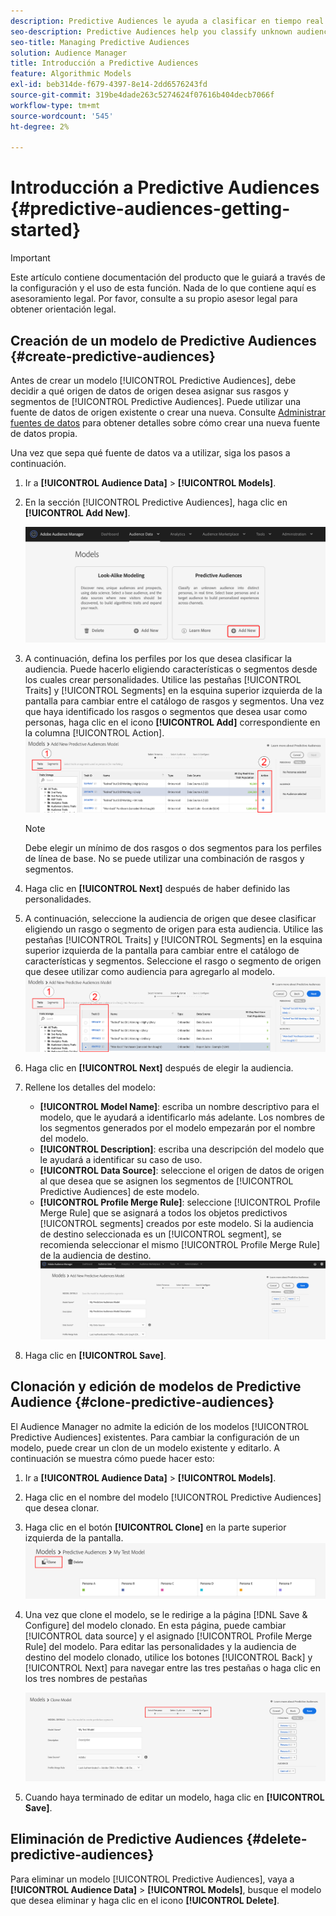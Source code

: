 ```yaml
---
description: Predictive Audiences le ayuda a clasificar en tiempo real audiencias desconocidas como personalidades diferenciadas, mediante el uso de la ciencia de datos.
seo-description: Predictive Audiences help you classify unknown audiences into distinct personas in real-time, using data science.
seo-title: Managing Predictive Audiences
solution: Audience Manager
title: Introducción a Predictive Audiences
feature: Algorithmic Models
exl-id: beb314de-f679-4397-8e14-2dd6576243fd
source-git-commit: 319be4dade263c5274624f07616b404decb7066f
workflow-type: tm+mt
source-wordcount: '545'
ht-degree: 2%

---
```


# Introducción a Predictive Audiences {#predictive-audiences-getting-started}

>[!IMPORTANT]
>Este artículo contiene documentación del producto que le guiará a través de la configuración y el uso de esta función. Nada de lo que contiene aquí es asesoramiento legal. Por favor, consulte a su propio asesor legal para obtener orientación legal.

## Creación de un modelo de Predictive Audiences {#create-predictive-audiences}

Antes de crear un modelo [!UICONTROL Predictive Audiences], debe decidir a qué origen de datos de origen desea asignar sus rasgos y segmentos de [!UICONTROL Predictive Audiences]. Puede utilizar una fuente de datos de origen existente o crear una nueva. Consulte [Administrar fuentes de datos](https://experienceleague.adobe.com/docs/audience-manager/user-guide/features/data-sources/manage-datasources.html) para obtener detalles sobre cómo crear una nueva fuente de datos propia.

Una vez que sepa qué fuente de datos va a utilizar, siga los pasos a continuación.

1. Ir a **[!UICONTROL Audience Data]** > **[!UICONTROL Models]**.
1. En la sección [!UICONTROL Predictive Audiences], haga clic en **[!UICONTROL Add New]**.

   ![smart-persona-add](assets/predictive-audiences-add.png)

1. A continuación, defina los perfiles por los que desea clasificar la audiencia. Puede hacerlo eligiendo características o segmentos desde los cuales crear personalidades. Utilice las pestañas [!UICONTROL Traits] y [!UICONTROL Segments] en la esquina superior izquierda de la pantalla para cambiar entre el catálogo de rasgos y segmentos. Una vez que haya identificado los rasgos o segmentos que desea usar como personas, haga clic en el icono **[!UICONTROL Add]** correspondiente en la columna [!UICONTROL Action].
   ![smart-persona-select-personalidades](assets/predictive-audiences-persona.png)
   >[!NOTE]
   >Debe elegir un mínimo de dos rasgos o dos segmentos para los perfiles de línea de base. No se puede utilizar una combinación de rasgos y segmentos.
1. Haga clic en **[!UICONTROL Next]** después de haber definido las personalidades.
1. A continuación, seleccione la audiencia de origen que desee clasificar eligiendo un rasgo o segmento de origen para esta audiencia. Utilice las pestañas [!UICONTROL Traits] y [!UICONTROL Segments] en la esquina superior izquierda de la pantalla para cambiar entre el catálogo de características y segmentos. Seleccione el rasgo o segmento de origen que desee utilizar como audiencia para agregarlo al modelo.
   ![smart-persona-select-audience](assets/predictive-audiences-audience.png)
1. Haga clic en **[!UICONTROL Next]** después de elegir la audiencia.
1. Rellene los detalles del modelo:
   * **[!UICONTROL Model Name]**: escriba un nombre descriptivo para el modelo, que le ayudará a identificarlo más adelante. Los nombres de los segmentos generados por el modelo empezarán por el nombre del modelo.
   * **[!UICONTROL Description]**: escriba una descripción del modelo que le ayudará a identificar su caso de uso.
   * **[!UICONTROL Data Source]**: seleccione el origen de datos de origen al que desea que se asignen los segmentos de [!UICONTROL Predictive Audiences] de este modelo.
   * **[!UICONTROL Profile Merge Rule]**: seleccione [!UICONTROL Profile Merge Rule] que se asignará a todos los objetos predictivos [!UICONTROL segments] creados por este modelo. Si la audiencia de destino seleccionada es un [!UICONTROL segment], se recomienda seleccionar el mismo [!UICONTROL Profile Merge Rule] de la audiencia de destino.
     ![predictive-audiences-save](assets/predictive-audiences-save.png)
1. Haga clic en **[!UICONTROL Save]**.

## Clonación y edición de modelos de Predictive Audience {#clone-predictive-audiences}

El Audience Manager no admite la edición de los modelos [!UICONTROL Predictive Audiences] existentes. Para cambiar la configuración de un modelo, puede crear un clon de un modelo existente y editarlo. A continuación se muestra cómo puede hacer esto:

1. Ir a **[!UICONTROL Audience Data]** > **[!UICONTROL Models]**.
2. Haga clic en el nombre del modelo [!UICONTROL Predictive Audiences] que desea clonar.
3. Haga clic en el botón **[!UICONTROL Clone]** en la parte superior izquierda de la pantalla.
   ![predictive-audiences-clone](assets/predictive-audiences-clone.png)
4. Una vez que clone el modelo, se le redirige a la página [!DNL Save & Configure] del modelo clonado. En esta página, puede cambiar [!UICONTROL data source] y el asignado [!UICONTROL Profile Merge Rule] del modelo. Para editar las personalidades y la audiencia de destino del modelo clonado, utilice los botones [!UICONTROL Back] y [!UICONTROL Next] para navegar entre las tres pestañas o haga clic en los tres nombres de pestañas

   ![predictive-audiences-clone-navegar](assets/predictive-audiences-clone-navigate.png)

5. Cuando haya terminado de editar un modelo, haga clic en **[!UICONTROL Save]**.

## Eliminación de Predictive Audiences {#delete-predictive-audiences}

Para eliminar un modelo [!UICONTROL Predictive Audiences], vaya a **[!UICONTROL Audience Data]** > **[!UICONTROL Models]**, busque el modelo que desea eliminar y haga clic en el icono **[!UICONTROL Delete]**.
